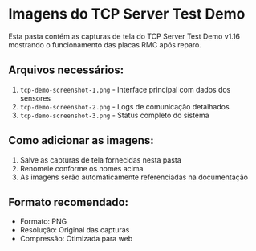 # Imagens do TCP Server Test Demo

Esta pasta contém as capturas de tela do TCP Server Test Demo v1.16 mostrando o funcionamento das placas RMC após reparo.

## Arquivos necessários:

1. `tcp-demo-screenshot-1.png` - Interface principal com dados dos sensores
2. `tcp-demo-screenshot-2.png` - Logs de comunicação detalhados  
3. `tcp-demo-screenshot-3.png` - Status completo do sistema

## Como adicionar as imagens:

1. Salve as capturas de tela fornecidas nesta pasta
2. Renomeie conforme os nomes acima
3. As imagens serão automaticamente referenciadas na documentação

## Formato recomendado:
- Formato: PNG
- Resolução: Original das capturas
- Compressão: Otimizada para web